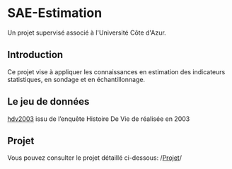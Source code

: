 # SAE-Estimation
Un projet supervisé associé à l'Université Côte d'Azur.

## Introduction
Ce projet vise à appliquer les connaissances en estimation des indicateurs statistiques, en sondage et en échantillonnage.

## Le jeu de données

[hdv2003](hdv2003.csv) issu de l’enquête Histoire De Vie de réalisée en 2003
 
## Projet

Vous pouvez consulter le projet détaillé ci-dessous:
/[Projet](https://github.com/marktr11/SAE-Estimation/blob/main/SAE%20Estimation%20par%20%C3%A9chantillonnage.pdf)/

